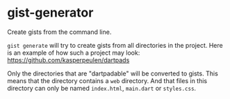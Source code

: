 # gist-generator
Create gists from the command line.

`gist generate` will try to create gists from all directories in the project. Here is an example of how such a project may look:
https://github.com/kasperpeulen/dartpads

Only the directories that are "dartpadable" will be converted to gists. 
This means that the directory contains a `web` directory. And that files in this directory can only be named `index.html`, `main.dart` or `styles.css`.
